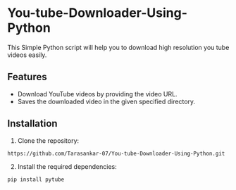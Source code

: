 # You-tube-Downloader-Using-Python
This Simple Python script will help you to download high resolution you tube videos easily. 

## Features

- Download YouTube videos by providing the video URL.
- Saves the downloaded video in the given specified directory.

## Installation

1. Clone the repository:

`https://github.com/Tarasankar-07/You-tube-Downloader-Using-Python.git`

2. Install the required dependencies:

`pip install pytube`





